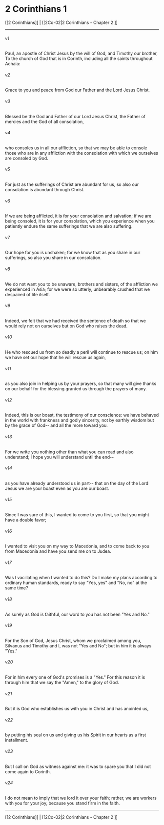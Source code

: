 # 2 Corinthians 1

[[2 Corinthians]] | [[2Co-02|2 Corinthians - Chapter 2 ]]
***

###### v1
Paul, an apostle of Christ Jesus by the will of God, and Timothy our brother, To the church of God that is in Corinth, including all the saints throughout Achaia:
###### v2
Grace to you and peace from God our Father and the Lord Jesus Christ.
###### v3
Blessed be the God and Father of our Lord Jesus Christ, the Father of mercies and the God of all consolation,
###### v4
who consoles us in all our affliction, so that we may be able to console those who are in any affliction with the consolation with which we ourselves are consoled by God.
###### v5
For just as the sufferings of Christ are abundant for us, so also our consolation is abundant through Christ.
###### v6
If we are being afflicted, it is for your consolation and salvation; if we are being consoled, it is for your consolation, which you experience when you patiently endure the same sufferings that we are also suffering.
###### v7
Our hope for you is unshaken; for we know that as you share in our sufferings, so also you share in our consolation.
###### v8
We do not want you to be unaware, brothers and sisters, of the affliction we experienced in Asia; for we were so utterly, unbearably crushed that we despaired of life itself.
###### v9
Indeed, we felt that we had received the sentence of death so that we would rely not on ourselves but on God who raises the dead.
###### v10
He who rescued us from so deadly a peril will continue to rescue us; on him we have set our hope that he will rescue us again,
###### v11
as you also join in helping us by your prayers, so that many will give thanks on our behalf for the blessing granted us through the prayers of many.
###### v12
Indeed, this is our boast, the testimony of our conscience: we have behaved in the world with frankness and godly sincerity, not by earthly wisdom but by the grace of God-- and all the more toward you.
###### v13
For we write you nothing other than what you can read and also understand; I hope you will understand until the end--
###### v14
as you have already understood us in part-- that on the day of the Lord Jesus we are your boast even as you are our boast.
###### v15
Since I was sure of this, I wanted to come to you first, so that you might have a double favor;
###### v16
I wanted to visit you on my way to Macedonia, and to come back to you from Macedonia and have you send me on to Judea.
###### v17
Was I vacillating when I wanted to do this? Do I make my plans according to ordinary human standards, ready to say "Yes, yes" and "No, no" at the same time?
###### v18
As surely as God is faithful, our word to you has not been "Yes and No."
###### v19
For the Son of God, Jesus Christ, whom we proclaimed among you, Silvanus and Timothy and I, was not "Yes and No"; but in him it is always "Yes."
###### v20
For in him every one of God's promises is a "Yes." For this reason it is through him that we say the "Amen," to the glory of God.
###### v21
But it is God who establishes us with you in Christ and has anointed us,
###### v22
by putting his seal on us and giving us his Spirit in our hearts as a first installment.
###### v23
But I call on God as witness against me: it was to spare you that I did not come again to Corinth.
###### v24
I do not mean to imply that we lord it over your faith; rather, we are workers with you for your joy, because you stand firm in the faith.

***

[[2 Corinthians]] | [[2Co-02|2 Corinthians - Chapter 2 ]]
